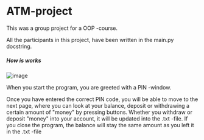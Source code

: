 # ATM-project

This was a group project for a OOP -course.

All the participants in this project, have been written in the main.py docstring.

<h5> How is works </h5>

![image](https://user-images.githubusercontent.com/72279374/116143094-5f349280-a6e3-11eb-96b9-a61ac8b2a421.png)

When you start the program, you are greeted with a PIN -window. 





Once you have entered the correct PIN code, you will be able to move to the next page, where you can look at your balance, deposit or withdrawing a certain amount of "money" by pressing buttons. 
Whether you withdraw or deposit "money" into your account, it will be updated into the .txt -file. If you close the program, the balance will stay the same amount as you left it in the .txt -file
